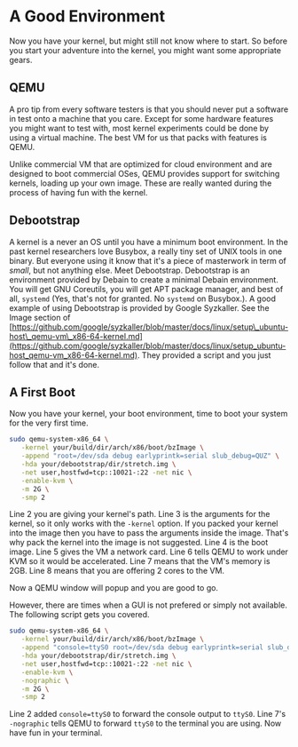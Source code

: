 # A Good Environment

Now you have your kernel, but might still not know where to start. So before you start your adventure into the kernel, you might want some appropriate gears. 

## QEMU

A pro tip from every software testers is that you should never put a software in test onto a machine that you care. Except for some hardware features you might want to test with, most kernel experiments could be done by using a virtual machine. The best VM for us that packs with features is QEMU. 

Unlike commercial VM that are optimized for cloud environment and are designed to boot commercial OSes, QEMU provides support for switching kernels, loading up your own image. These are really wanted during the process of having fun with the kernel.

## Debootstrap

A kernel is a never an OS until you have a minimum boot environment. In the past kernel researchers love Busybox, a really tiny set of UNIX tools in one binary. But everyone using it know that it's a piece of masterwork in term of _small_, but not anything else. Meet Debootstrap. Debootstrap is an environment provided by Debain to create a minimal Debain environment. You will get GNU Coreutils, you will get APT package manager, and best of all, `systemd` \(Yes, that's not for granted. No `systemd` on Busybox.\). A good example of using Debootstrap is provided by Google Syzkaller. See the Image section of [https://github.com/google/syzkaller/blob/master/docs/linux/setup\_ubuntu-host\_qemu-vm\_x86-64-kernel.md](https://github.com/google/syzkaller/blob/master/docs/linux/setup_ubuntu-host_qemu-vm_x86-64-kernel.md). They provided a script and you just follow that and it's done.

## A First Boot

Now you have your kernel, your boot environment, time to boot your system for the very first time.

```bash
sudo qemu-system-x86_64 \
   -kernel your/build/dir/arch/x86/boot/bzImage \
   -append "root=/dev/sda debug earlyprintk=serial slub_debug=QUZ" \
   -hda your/debootstrap/dir/stretch.img \
   -net user,hostfwd=tcp::10021-:22 -net nic \
   -enable-kvm \
   -m 2G \
   -smp 2
```

Line 2 you are giving your kernel's path. Line 3 is the arguments for the kernel, so it only works with the `-kernel` option. If you packed your kernel into the image then you have to pass the arguments inside the image. That's why pack the kernel into the image is not suggested. Line 4 is the boot image. Line 5 gives the VM a network card. Line 6 tells QEMU to work under KVM so it would be accelerated. Line 7 means that the VM's memory is 2GB. Line 8 means that you are offering 2 cores to the VM.

Now a QEMU window will popup and you are good to go.

However, there are times when a GUI is not prefered or simply not available. The following script gets you covered.

```bash
sudo qemu-system-x86_64 \
   -kernel your/build/dir/arch/x86/boot/bzImage \
   -append "console=ttyS0 root=/dev/sda debug earlyprintk=serial slub_debug=QUZ" \
   -hda your/debootstrap/dir/stretch.img \
   -net user,hostfwd=tcp::10021-:22 -net nic \
   -enable-kvm \
   -nographic \
   -m 2G \
   -smp 2
```

Line 2 added `console=ttyS0` to forward the console output to `ttyS0`. Line 7's `-nographic` tells QEMU to forward `ttyS0` to the terminal you are using. Now have fun in your terminal.

